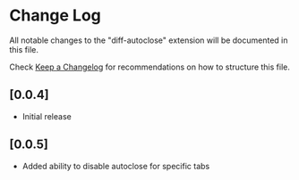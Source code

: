 # Change Log

All notable changes to the "diff-autoclose" extension will be documented in this file.

Check [Keep a Changelog](http://keepachangelog.com/) for recommendations on how to structure this file.

## [0.0.4]

- Initial release

## [0.0.5]

- Added ability to disable autoclose for specific tabs